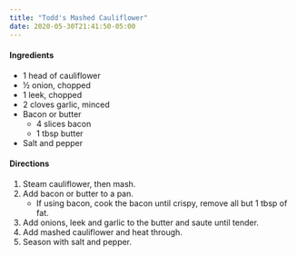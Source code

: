 ```yaml
---
title: "Todd's Mashed Cauliflower"
date: 2020-05-30T21:41:50-05:00
---
```


#### Ingredients
- 1 head of cauliflower
- ½ onion, chopped
- 1 leek, chopped
- 2 cloves garlic, minced
- Bacon or butter
  - 4 slices bacon
  - 1 tbsp butter
- Salt and pepper

#### Directions
1. Steam cauliflower, then mash.
1. Add bacon or butter to a pan.
    - If using bacon, cook the bacon until crispy, remove all but 1 tbsp of fat.
1. Add onions, leek and garlic to the butter and saute until tender.
1. Add mashed cauliflower and heat through.
1. Season with salt and pepper.

